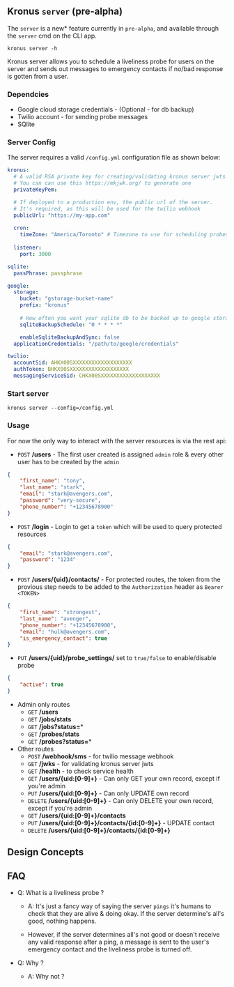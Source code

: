 ## Kronus `server` (pre-alpha)

The `server` is a new* feature currently in `pre-alpha`, and available through the `server` cmd on the CLI app.
```
kronus server -h
```
Kronus server allows you to schedule a liveliness probe for users on the server and sends out messages to emergency contacts if no/bad response is gotten from a user.

### Dependcies
- Google cloud storage credentials - (Optional - for db backup)
- Twilio account - for sending probe messages
- SQlite

### Server Config
The server requires a valid `/config.yml` configuration file as shown below:
```yml
kronus:
  # A valid RSA private key for creating/validating kronus server jwts
  # You can can use this https://mkjwk.org/ to generate one
  privateKeyPem:

  # If deployed to a production env, the public url of the server.
  # It's required, as this will be used for the twilio webhook 
  publicUrl: "https://my-app.com"
  
  cron:
    timeZone: "America/Toronto" # Timezone to use for scheduling probes
  
  listener:
    port: 3000

sqlite:
  passPhrase: passphrase

google:
  storage:
    bucket: "gstorage-bucket-name"
    prefix: "kronus"
    
    # How often you want your sqlite db to be backed up to google storage in cron format
    sqliteBackupSchedule: "0 * * * *"

    enableSqliteBackupAndSync: false
  applicationCredentials: "/path/to/google/credentials"

twilio:
  accountSid: AHKX00SXXXXXXXXXXXXXXXXXXX
  authToken: BHKX00SXXXXXXXXXXXXXXXXXXX
  messagingServiceSid: CHKX00SXXXXXXXXXXXXXXXXXXX
```

### Start server
```
kronus server --config=/config.yml
```

### Usage
For now the only way to interact with the server resources is via the rest api:

- `POST` **/users**  - The first user created is assigned `admin` role & every other user has to be created by the `admin`
```json
{
    "first_name": "tony",
    "last_name": "stark",
    "email": "stark@avengers.com",
    "password": "very-secure",
    "phone_number": "+12345678900"
}
```

- `POST` **/login**  - Login to get a `token` which will be used to query protected resources 
```json
{
    "email": "stark@avengers.com",
    "password": "1234"
}
```
- `POST` **/users/{uid}/contacts/** - For protected routes, the token from the provious step needs to be added to the `Authorization` header as `Bearer <TOKEN>`
```json
{
    "first_name": "strongest",
    "last_name": "avenger",
    "phone_number": "+12345678900",
    "email": "hulk@avengers.com",
    "is_emergency_contact": true
}
```

- `PUT` **/users/{uid}/probe_settings/** set to `true/false` to enable/disable probe
```json
{
    "active": true
}
```
- Admin only routes
    - `GET` **/users**
    - `GET` **/jobs/stats**
    - `GET` **/jobs?status=***
    - `GET` **/probes/stats**
    - `GET` **/probes?status=***
- Other routes
    - `POST` **/webhook/sms** - for twilio message webhook
    - `GET` **/jwks** - for validating kronus server jwts
    - `GET` **/health** - to check service health
    - `GET` **/users/{uid:[0-9]+}** - Can only GET your own record, except if you're admin
    - `PUT` **/users/{uid:[0-9]+}** - Can only UPDATE own record
    - `DELETE` **/users/{uid:[0-9]+}** - Can only DELETE your own record, except if you're admin
    - `GET` **/users/{uid:[0-9]+}/contacts**
    - `PUT` **/users/{uid:[0-9]+}/contacts/{id:[0-9]+}** - UPDATE contact
    - `DELETE` **/users/{uid:[0-9]+}/contacts/{id:[0-9]+}**

## Design Concepts

## FAQ
- Q: What is a liveliness probe ?
    - A: It's just a fancy way of saying the server `pings` it's humans to check that they are alive & doing okay. If the server determine's all's good, nothing happens.
    
    - However, if the server determines all's not good or doesn't receive any valid response after a ping, a message is sent to the user's emergency contact and the liveliness probe is turned off.

- Q: Why ?
    - A: Why not ?
